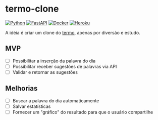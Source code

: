 # termo-clone

[![Python](https://img.shields.io/badge/python-%2314354C.svg?style=flat&logo=python&logoColor=white)](https://www.python.org/)
[![FastAPI](https://img.shields.io/badge/FastAPI-005571?style=flat&logo=fastapi)](https://fastapi.tiangolo.com/)
[![Docker](https://img.shields.io/badge/docker-%230db7ed.svg?style=flat&logo=docker&logoColor=white)](https://www.docker.com/)
[![Heroku](https://img.shields.io/badge/heroku-%23430098.svg?style=flat&logo=heroku&logoColor=white)](https://www.heroku.com)

A idéia é criar um clone do [termo](https://term.ooo/), apenas por diversão
e estudo.

## MVP

- [ ] Possibilitar a inserção da palavra do dia
- [ ] Possibilitar receber sugestões de palavras via API
- [ ] Validar e retornar as sugestões

## Melhorias

- [ ] Buscar a palavra do dia automaticamente
- [ ] Salvar estatísticas
- [ ] Fornecer um "gráfico" do resultado para que o usuário compartilhe

